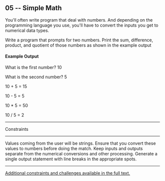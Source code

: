 ## 05 -- Simple Math
You'll often write program that deal with numbers. And
depending on the programming language you use, you'll
have to convert the inputs you get to numerical data
types.

Write a program that prompts for two numbers. Print
the sum, difference, product, and quotient of those
numbers as shown in the example output

#### Example Output
What is the first number? 10

What is the second number? 5

10 + 5 = 15

10 - 5 = 5

10 * 5 = 50

10 / 5 = 2

___________________
Constraints
___________________
Values coming from the user will be strings. Ensure
that you convert these values to numbers before
doing the match.
Keep inputs and outputs separate from the numerical
conversions and other processing.
Generate a single output statement with line breaks
in the appropriate spots.

---
[Additional constraints and challenges available in the full text.](https://www.amazon.com/Exercises-Programmers-Challenges-Develop-Coding/dp/1680501224)

